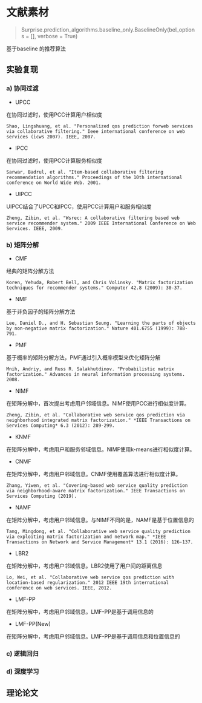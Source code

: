 # 文献素材

> Surprise.prediction_algorithms.baseline_only.BaselineOnly(bel_options = [], verbose = True)

基于baseline 的推荐算法



>  







## 实验复现

### a) 协同过滤

* UPCC

在协同过滤时，使用PCC计算用户相似度

```
Shao, Lingshuang, et al. "Personalized qos prediction forweb services via collaborative filtering." Ieee international conference on web services (icws 2007). IEEE, 2007.
```



* IPCC

在协同过滤时，使用PCC计算服务相似度

```
Sarwar, Badrul, et al. "Item-based collaborative filtering recommendation algorithms." Proceedings of the 10th international conference on World Wide Web. 2001.
```



* UIPCC

UIPCC结合了UPCC和IPCC，使用PCC计算用户和服务相似度

```
Zheng, Zibin, et al. "Wsrec: A collaborative filtering based web service recommender system." 2009 IEEE International Conference on Web Services. IEEE, 2009.
```



### b) 矩阵分解

* CMF

经典的矩阵分解方法

```
Koren, Yehuda, Robert Bell, and Chris Volinsky. "Matrix factorization techniques for recommender systems." Computer 42.8 (2009): 30-37.
```



* NMF

基于非负因子的矩阵分解方法

```
Lee, Daniel D., and H. Sebastian Seung. "Learning the parts of objects by non-negative matrix factorization." Nature 401.6755 (1999): 788-791.
```



* PMF

基于概率的矩阵分解方法，PMF通过引入概率模型来优化矩阵分解

```
Mnih, Andriy, and Russ R. Salakhutdinov. "Probabilistic matrix factorization." Advances in neural information processing systems. 2008.
```



* NIMF

在矩阵分解中，首次提出考虑用户邻域信息。NIMF使用PCC进行相似度计算。

```
Zheng, Zibin, et al. "Collaborative web service qos prediction via neighborhood integrated matrix factorization." *IEEE Transactions on Services Computing* 6.3 (2012): 289-299.
```



* KNMF

在矩阵分解中，考虑用户和服务邻域信息。NIMF使用k-means进行相似度计算。



* CNMF

在矩阵分解中，考虑用户邻域信息。CNMF使用覆盖算法进行相似度计算。

```
Zhang, Yiwen, et al. "Covering-based web service quality prediction via neighborhood-aware matrix factorization." IEEE Transactions on Services Computing (2019).
```



* NAMF

在矩阵分解中，考虑用户邻域信息。与NIMF不同的是，NAMF是基于位置信息的

```
Tang, Mingdong, et al. "Collaborative web service quality prediction via exploiting matrix factorization and network map." *IEEE Transactions on Network and Service Management* 13.1 (2016): 126-137.
```



* LBR2

在矩阵分解中，考虑用户邻域信息。LBR2使用了用户间的距离信息

```
Lo, Wei, et al. "Collaborative web service qos prediction with location-based regularization." 2012 IEEE 19th international conference on web services. IEEE, 2012.
```



* LMF-PP

在矩阵分解中，考虑用户邻域信息。LMF-PP是基于调用信息的



* LMF-PP(New)

在矩阵分解中，考虑用户邻域信息。LMF-PP是基于调用信息和位置信息的



### c) 逻辑回归



### d) 深度学习



## 理论论文

